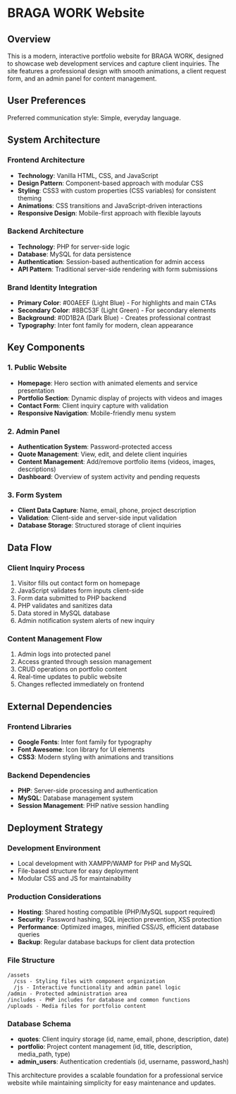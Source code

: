 # BRAGA WORK Website

## Overview

This is a modern, interactive portfolio website for BRAGA WORK, designed to showcase web development services and capture client inquiries. The site features a professional design with smooth animations, a client request form, and an admin panel for content management.

## User Preferences

Preferred communication style: Simple, everyday language.

## System Architecture

### Frontend Architecture
- **Technology**: Vanilla HTML, CSS, and JavaScript
- **Design Pattern**: Component-based approach with modular CSS
- **Styling**: CSS3 with custom properties (CSS variables) for consistent theming
- **Animations**: CSS transitions and JavaScript-driven interactions
- **Responsive Design**: Mobile-first approach with flexible layouts

### Backend Architecture
- **Technology**: PHP for server-side logic
- **Database**: MySQL for data persistence
- **Authentication**: Session-based authentication for admin access
- **API Pattern**: Traditional server-side rendering with form submissions

### Brand Identity Integration
- **Primary Color**: #00AEEF (Light Blue) - For highlights and main CTAs
- **Secondary Color**: #8BC53F (Light Green) - For secondary elements
- **Background**: #0D1B2A (Dark Blue) - Creates professional contrast
- **Typography**: Inter font family for modern, clean appearance

## Key Components

### 1. Public Website
- **Homepage**: Hero section with animated elements and service presentation
- **Portfolio Section**: Dynamic display of projects with videos and images
- **Contact Form**: Client inquiry capture with validation
- **Responsive Navigation**: Mobile-friendly menu system

### 2. Admin Panel
- **Authentication System**: Password-protected access
- **Quote Management**: View, edit, and delete client inquiries
- **Content Management**: Add/remove portfolio items (videos, images, descriptions)
- **Dashboard**: Overview of system activity and pending requests

### 3. Form System
- **Client Data Capture**: Name, email, phone, project description
- **Validation**: Client-side and server-side input validation
- **Database Storage**: Structured storage of client inquiries

## Data Flow

### Client Inquiry Process
1. Visitor fills out contact form on homepage
2. JavaScript validates form inputs client-side
3. Form data submitted to PHP backend
4. PHP validates and sanitizes data
5. Data stored in MySQL database
6. Admin notification system alerts of new inquiry

### Content Management Flow
1. Admin logs into protected panel
2. Access granted through session management
3. CRUD operations on portfolio content
4. Real-time updates to public website
5. Changes reflected immediately on frontend

## External Dependencies

### Frontend Libraries
- **Google Fonts**: Inter font family for typography
- **Font Awesome**: Icon library for UI elements
- **CSS3**: Modern styling with animations and transitions

### Backend Dependencies
- **PHP**: Server-side processing and authentication
- **MySQL**: Database management system
- **Session Management**: PHP native session handling

## Deployment Strategy

### Development Environment
- Local development with XAMPP/WAMP for PHP and MySQL
- File-based structure for easy deployment
- Modular CSS and JS for maintainability

### Production Considerations
- **Hosting**: Shared hosting compatible (PHP/MySQL support required)
- **Security**: Password hashing, SQL injection prevention, XSS protection
- **Performance**: Optimized images, minified CSS/JS, efficient database queries
- **Backup**: Regular database backups for client data protection

### File Structure
```
/assets
  /css - Styling files with component organization
  /js - Interactive functionality and admin panel logic
/admin - Protected administration area
/includes - PHP includes for database and common functions
/uploads - Media files for portfolio content
```

### Database Schema
- **quotes**: Client inquiry storage (id, name, email, phone, description, date)
- **portfolio**: Project content management (id, title, description, media_path, type)
- **admin_users**: Authentication credentials (id, username, password_hash)

This architecture provides a scalable foundation for a professional service website while maintaining simplicity for easy maintenance and updates.
